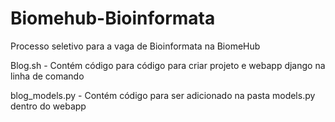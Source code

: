 # Biomehub-Bioinformata
Processo seletivo para a vaga de Bioinformata na BiomeHub

Blog.sh - Contém código para código para criar projeto e webapp django na linha de comando

blog_models.py - Contém código para ser adicionado na pasta models.py dentro do webapp

